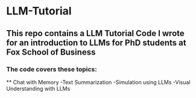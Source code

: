 # LLM-Tutorial
## This repo contains a LLM Tutorial Code I wrote for an introduction to LLMs for PhD students at Fox School of Business
### The code covers these topics:
** Chat with Memory
-Text Summarization
-Simulation using LLMs
-Visual Understanding with LLMs
